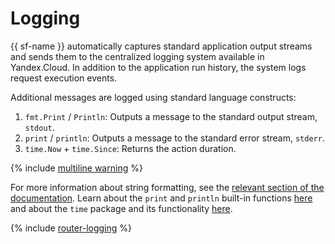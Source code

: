 # Logging

{{ sf-name }} automatically captures standard application output streams and sends them to the centralized logging system available in Yandex.Cloud. In addition to the application run history, the system logs request execution events.

Additional messages are logged using standard language constructs:

1. `fmt.Print` / `Println`: Outputs a message to the standard output stream, `stdout`.
1. `print` / `println`: Outputs a message to the standard error stream, `stderr`.
1. `time.Now` + `time.Since`: Returns the action duration.

{% include [multiline warning](../../../_includes/functions/multiline.md) %}

For more information about string formatting, see the [relevant section of the documentation](https://golang.org/pkg/fmt/). Learn about the `print` and `println` built-in functions [here](https://golang.org/pkg/builtin/) and about the `time` package and its functionality [here](https://golang.org/pkg/time/).

{% include [router-logging](../../../_includes/functions/router-logging.md) %}

